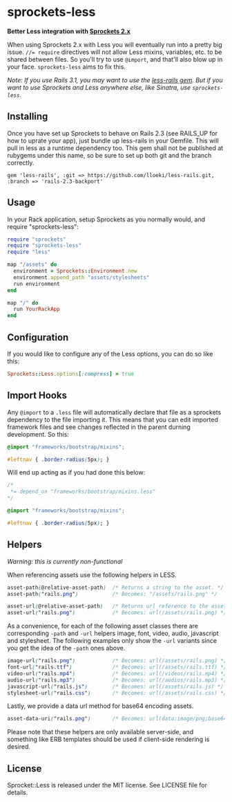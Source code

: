 # sprockets-less

**Better Less integration with [Sprockets 2.x](http://github.com/sstephenson/sprockets)**

When using Sprockets 2.x with Less you will eventually run into a pretty big issue. `//= require` directives will not allow Less mixins, variables, etc. to be shared between files. So you'll try to use `@import`, and that'll also blow up in your face. `sprockets-less` aims to fix this.

_Note: If you use Rails 3.1, you may want to use the [less-rails gem](http://github.com/rails/less-rails). But if you want to use Sprockets and Less anywhere else, like Sinatra, use `sprockets-less`._

## Installing

Once you have set up Sprockets to behave on Rails 2.3 (see RAILS_UP for how to uprate your app), just bundle up less-rails in your Gemfile. This will pull in less as a runtime dependency too. This gem shall not be published at rubygems under this name, so be sure to set up both git and the branch correctly.

    gem 'less-rails', :git => https://github.com/lloeki/less-rails.git, :branch => 'rails-2.3-backport'

## Usage

In your Rack application, setup Sprockets as you normally would, and require "sprockets-less":

``` ruby
require "sprockets"
require "sprockets-less"
require "less"

map "/assets" do
  environment = Sprockets::Environment.new
  environment.append_path "assets/stylesheets"
  run environment
end

map "/" do
  run YourRackApp
end
```

## Configuration

If you would like to configure any of the Less options, you can do so like this:

```ruby
Sprockets::Less.options[:compress] = true
```

## Import Hooks

Any `@import` to a `.less` file will automatically declare that file as a sprockets dependency to the file importing it. This means that you can edit imported framework files and see changes reflected in the parent durning development. So this:

```css
@import "frameworks/bootstrap/mixins";

#leftnav { .border-radius(5px); }
```

Will end up acting as if you had done this below:

```css
/*
 *= depend_on "frameworks/bootstrap/mixins.less"
*/

@import "frameworks/bootstrap/mixins";

#leftnav { .border-radius(5px); }
```

## Helpers

*Warning: this is currently non-functional*

When referencing assets use the following helpers in LESS.

```css
asset-path(@relative-asset-path)  /* Returns a string to the asset. */
asset-path("rails.png")           /* Becomes: "/assets/rails.png" */

asset-url(@relative-asset-path)   /* Returns url reference to the asset. */
asset-url("rails.png")            /* Becomes: url(/assets/rails.png) */
```

As a convenience, for each of the following asset classes there are corresponding `-path` and `-url` helpers image, font, video, audio, javascript and stylesheet. The following examples only show the `-url` variants since you get the idea of the `-path` ones above.

```css
image-url("rails.png")            /* Becomes: url(/assets/rails.png) */
font-url("rails.ttf")             /* Becomes: url(/assets/rails.ttf) */
video-url("rails.mp4")            /* Becomes: url(/videos/rails.mp4) */
audio-url("rails.mp3")            /* Becomes: url(/audios/rails.mp3) */
javascript-url("rails.js")        /* Becomes: url(/assets/rails.js) */
stylesheet-url("rails.css")       /* Becomes: url(/assets/rails.css) */
```

Lastly, we provide a data url method for base64 encoding assets.

```css
asset-data-uri("rails.png")       /* Becomes: url(data:image/png;base64,iVBORw0K...) */
```

Please note that these helpers are only available server-side, and something like ERB templates should be used if client-side rendering is desired.


## License

Sprocket::Less is released under the MIT license. See LICENSE file for details.

